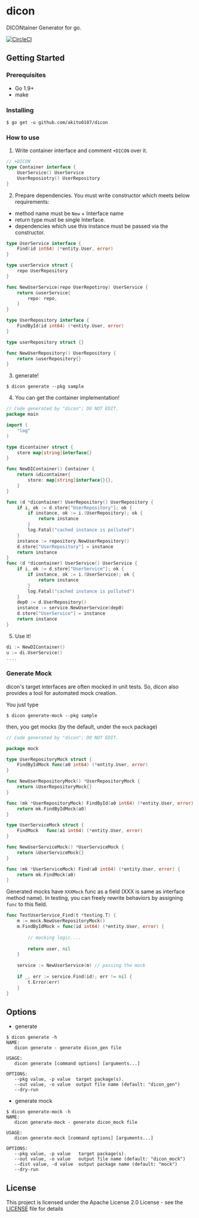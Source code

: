 # dicon

DICONtainer Generator for go.

[![CircleCI](https://circleci.com/gh/akito0107/dicon.svg?style=svg)](https://circleci.com/gh/akito0107/dicon)

## Getting Started

### Prerequisites
- Go 1.9+
- make

### Installing
```
$ go get -u github.com/akito0107/dicon
```

### How to use
1. Write container interface and comment `+DICON` over it.
```.go
// +DICON
type Container interface {
    UserService() UserService
    UserReposiotry() UserRepository
}
```
2. Prepare dependencies. You must write constructor which meets below requirements:
- method name must be `New` + Interface name
- return type must be single Interface.
- dependencies which use this instance must be passed via the constructor.

```userservice.go
type UserService interface {
    Find(id int64) (*entity.User, error)
}

type userService struct {
    repo UserRepository
}

func NewUserService(repo UserRepotiroy) UserService {
    return &userService{
        repo: repo,
    }
}
```

```userrepository.go
type UserRepository interface {
    FindById(id int64) (*entity.User, error)
}

type userRepository struct {}

func NewUserRepository() UserRepository {
    return &userRepository{}
}
```
3. generate!
```
$ dicon generate --pkg sample
```

4. You can get the container implementation!
```dicon_gen.go
// Code generated by "dicon"; DO NOT EDIT.
package main

import (
	"log"
)

type dicontainer struct {
	store map[string]interface{}
}

func NewDIContainer() Container {
	return &dicontainer{
		store: map[string]interface{}{},
	}
}

func (d *dicontainer) UserRepository() UserRepository {
	if i, ok := d.store["UserRepository"]; ok {
		if instance, ok := i.(UserRepository); ok {
			return instance
		}
		log.Fatal("cached instance is polluted")
	}
	instance := repository.NewUserRepository()
	d.store["UserRepository"] = instance
	return instance
}
func (d *dicontainer) UserService() UserService {
	if i, ok := d.store["UserService"]; ok {
		if instance, ok := i.(UserService); ok {
			return instance
		}
		log.Fatal("cached instance is polluted")
	}
	dep0 := d.UserRepository()
	instance := service.NewUserService(dep0)
	d.store["UserService"] = instance
	return instance
}
```

5. Use it!
```.go
di := NewDIContainer()
u := di.UserService()
....
```

### Generate Mock
dicon's target interfaces are often mocked in unit tests. 
So, dicon also provides a tool for automated mock creation.

You just type
```
$ dicon generate-mock --pkg sample
```
then, you get mocks (by the default, under the `mock` package)

```go
// Code generated by "dicon"; DO NOT EDIT.

package mock

type UserRepositoryMock struct {
	FindByIdMock func(a0 int64) (*entity.User, error)
}

func NewUserRepositoryMock() *UserRepositoryMock {
	return &UserRepositoryMock{}
}

func (mk *UserRepositoryMock) FindById(a0 int64) (*entity.User, error) {
	return mk.FindByIdMock(a0)
}

type UserServiceMock struct {
	FindMock   func(a1 int64) (*entity.User, error)
}

func NewUserServiceMock() *UserServiceMock {
	return &UserServiceMock{}
}

func (mk *UserServiceMock) Find(a0 int64) (*entity.User, error) {
	return mk.FindMock(a0)
}
```
Generated mocks have `XXXMock` func as a field (XXX is same as interface method name).
In testing, you can freely rewrite behaviors by assigning `func` to this field.
```go
func TestUserService_Find(t *testing.T) {
	m := mock.NewUserRepositoryMock()
	m.FindByIdMock = func(id int64) (*entity.User, error) {
		
		// mocking logic....
		
		return user, nil
	}
	
	service := NewUserService(m) // passing the mock
	
	if _, err := service.Find(id); err != nil {
		t.Error(err)
	}
}
```


## Options
- generate
```
$ dicon generate -h
NAME:
   dicon generate - generate dicon_gen file

USAGE:
   dicon generate [command options] [arguments...]

OPTIONS:
   --pkg value, -p value  target package(s).
   --out value, -o value  output file name (default: "dicon_gen")
   --dry-run
```
- generate mock
```
$ dicon generate-mock -h
NAME:
   dicon generate-mock - generate dicon_mock file

USAGE:
   dicon generate-mock [command options] [arguments...]

OPTIONS:
   --pkg value, -p value   target package(s).
   --out value, -o value   output file name (default: "dicon_mock")
   --dist value, -d value  output package name (default: "mock")
   --dry-run
```

## License
This project is licensed under the Apache License 2.0 License - see the [LICENSE](LICENSE) file for details
